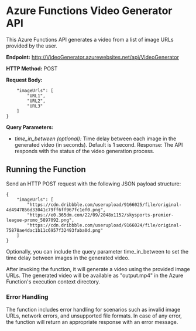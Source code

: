 # Azure Functions Video Generator API

This Azure Functions API generates a video from a list of image URLs provided by the user.

**Endpoint:** http://VideoGenerator.azurewebsites.net/api/VideoGenerator

**HTTP Method:** POST

**Request Body:**

```{
    "imageUrls": [
        "URL1",
        "URL2",
        "URL3"
    ]
}
```

**Query Parameters:**

- _time_in_between (optional):_ Time delay between each image in the generated video (in seconds). Default is 1 second.
  Response: The API responds with the status of the video generation process.

## Running the Function

Send an HTTP POST request with the following JSON payload structure:

```
{
    "imageUrls": [
        "https://cdn.dribbble.com/userupload/9166025/file/original-4d4947856d33041c79ff6ff967fc1ef0.png",
        "https://e0.365dm.com/22/09/2048x1152/skysports-premier-league-promo_5897092.png",
        "https://cdn.dribbble.com/userupload/9166024/file/original-75878ae4dac1b11c6957f32493faba0d.png"
    ]
}
```

Optionally, you can include the query parameter time_in_between to set the time delay between images in the generated video.

After invoking the function, it will generate a video using the provided image URLs. The generated video will be available as "output.mp4" in the Azure Function's execution context directory.

### Error Handling

The function includes error handling for scenarios such as invalid image URLs, network errors, and unsupported file formats. In case of any error, the function will return an appropriate response with an error message.
